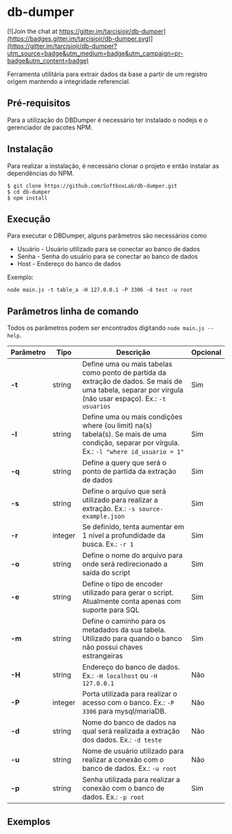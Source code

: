 # db-dumper

[![Join the chat at https://gitter.im/tarcisiojr/db-dumper](https://badges.gitter.im/tarcisiojr/db-dumper.svg)](https://gitter.im/tarcisiojr/db-dumper?utm_source=badge&utm_medium=badge&utm_campaign=pr-badge&utm_content=badge)

Ferramenta utilitária para extrair dados da base a partir de um registro origem mantendo a integridade referencial.

## Pré-requisitos
Para a utilização do DBDumper é necessário ter instalado o nodejs e o gerenciador de pacotes NPM.

## Instalação
Para realizar a instalação, é necessário clonar o projeto e então instalar as dependências do NPM.

```
$ git clone https://github.com/SoftboxLab/db-dumper.git
$ cd db-dumper
$ npm install
```

## Execução
Para executar o DBDumper, alguns parâmetros são necessários como
* Usuário - Usuário utilizado para se conectar ao banco de dados
* Senha - Senha do usuário para se conectar ao banco de dados
* Host - Endereço do banco de dados

Exemplo:
```
node main.js -t table_a -H 127.0.0.1 -P 3306 -d test -u root
```

## Parâmetros linha de comando
Todos os parâmetros podem ser encontrados digitando ```node main.js --help```.

| Parâmetro | Tipo | Descrição | Opcional |
|-----------|------|-----------|----------|
|**-t** | string  | Define uma ou mais tabelas como ponto de partida da extração de dados. Se mais de uma tabela, separar por vírgula (não usar espaço). Ex.: ```-t usuarios``` | Sim |
|**-l** | string  | Define uma ou mais condições where (ou limit) na(s) tabela(s). Se mais de uma condição, separar por vírgula. Ex.: ```-l "where id_usuario = 1"``` | Sim |
|**-q** | string  | Define a query que será o ponto de partida da extração de dados | Sim |
|**-s** | string  | Define o arquivo que será utilizado para realizar a extração. Ex.: ```-s source-example.json``` | Sim |
|**-r** | integer | Se definido, tenta aumentar em 1 nível a profundidade da busca. Ex.: ```-r 1``` | Sim |
|**-o** | string  | Define o nome do arquivo para onde será redirecionado a saída do script | Sim |
|**-e** | string  | Define o tipo de encoder utilizado para gerar o script. Atualmente conta apenas com suporte para SQL | Sim |
|**-m** | string  | Define o caminho para os metadados da sua tabela. Utilizado para quando o banco não possui chaves estrangeiras | Sim |
|**-H** | string  | Endereço do banco de dados. Ex.: ```-H localhost``` ou ```-H 127.0.0.1``` | Não |
|**-P** | integer | Porta utilizada para realizar o acesso com o banco. Ex.: ```-P 3306``` para mysql/mariaDB. | Não |
|**-d** | string  | Nome do banco de dados na qual será realizada a extração dos dados. Ex.: ```-d teste``` | Não |
|**-u** | string  | Nome de usuário utilizado para realizar a conexão com o banco de dados. Ex.: ```-u root``` | Não |
|**-p** | string  | Senha utilizada para realizar a conexão com o banco de dados. Ex.: ```-p root``` | Sim |

## Exemplos

